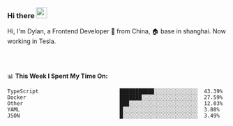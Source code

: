 ### Hi there <img src="https://media.giphy.com/media/hvRJCLFzcasrR4ia7z/giphy.gif" width="25px">

<!-- ![visitors](https://visitor-badge.glitch.me/badge?page_id=dislfyer.dislfyer) -->

Hi, I'm Dylan, a Frontend Developer 🚀 from China, 🏠 base in shanghai. Now working in Tesla.

<br/>
<br/>

📊 **This Week I Spent My Time On:**


<!--START_SECTION:waka-->

```text
TypeScript                          ███████████░░░░░░░░░░░░░░  43.39%
Docker                              ███████░░░░░░░░░░░░░░░░░░  27.59%
Other                               ███░░░░░░░░░░░░░░░░░░░░░░  12.03%
YAML                                █░░░░░░░░░░░░░░░░░░░░░░░░  3.88%
JSON                                █░░░░░░░░░░░░░░░░░░░░░░░░  3.49%
```

<!--END_SECTION:waka-->

<!--
**About Me:**
 -->
